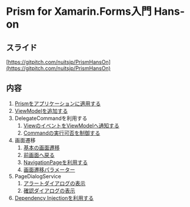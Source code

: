 # Prism for Xamarin.Forms入門 Hans-on

## スライド

[https://gitpitch.com/nuitsjp/PrismHansOn](https://gitpitch.com/nuitsjp/PrismHansOn)

## 内容
1. [Prismをアプリケーションに適用する](textbook/01-Prismをアプリケーションに適用する.md)
2. [ViewModelを追加する](textbook/02-ViewModelを追加する.md)  
3. DelegateCommandを利用する  
    1. [ViewのイベントをViewModelへ通知する](textbook/03-01-ViewのイベントをViewModelへ通知する.md)  
    1. [Commandの実行可否を制御する](textbook/03-02-Commandの実行可否を制御する.md)
4. 画面遷移
    1. [基本の画面遷移](textbook/04-01-基本の画面遷移.md)
    1. [前画面へ戻る](textbook/04-02-前画面へ戻る.md)  
    1. [NavigationPageを利用する](textbook/04-03-NavigationPageを利用する.md)  
    1. [画面遷移パラメーター](textbook/04-04-画面遷移パラメーター.md)
5. PageDialogService  
    1. [アラートダイアログの表示](textbook/05-01-アラートダイアログの表示.md)
    1. [確認ダイアログの表示](textbook/05-02-確認ダイアログの表示.md)
5. [Dependency Injectionを利用する](textbook/05-DependencyInjectionを利用する.md)
